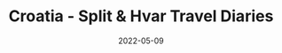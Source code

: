 ---
title: 'Croatia - Split & Hvar Travel Diaries'
metaDesc: 'A few photos from our trip to Croatia'
date: '2022-05-09'
draft: true
image: "https://media.elliotf.dev/2022/april/hvar-islang.png"
---